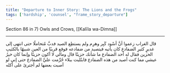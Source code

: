 ```yaml
---
title: "Departure to Inner Story: The Lions and the Frogs"
tags: ['hardship', 'counsel', "frame_story_departure"]
---
```


 Section 86 in 7) Owls and Crows, [[Kalīla wa-Dimna]]

---
قال الغراب زعموا أنَّ أسْود كَبِر وهرِم ولم يستطِع الصيد فدبَّ مُتحاملًا حتى انتهى إلى غديرٍ كثيرِ الضفادع كان يأتيه فيتصيد من ضفادعه فوقع قريبًا من العين شبيهًا بالكئيبِ الحزين فقال له أحد الضفادع ما شأنك حزينًا قال ومالي لا أكون حزينًا وإنما كان خيرُ عيشي مما كنت أصيد من هذه الضفادع فابتُليت ببلاء حُرِّمت عليَّ الضفادع حتى إني لو أصبت بعضها لم أجترئ على أكله
